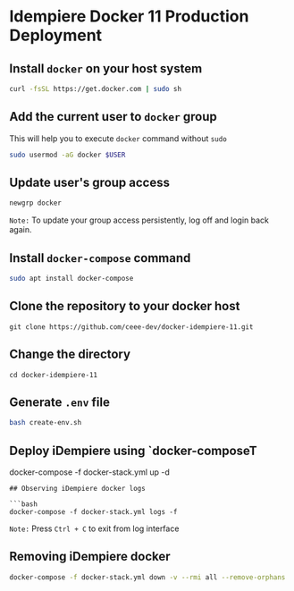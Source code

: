 # Idempiere Docker 11  Production Deployment

## Install `docker` on your host system

```bash
curl -fsSL https://get.docker.com | sudo sh
```

## Add the current user to `docker` group 

This will help you to execute `docker` command without  `sudo`

```bash
sudo usermod -aG docker $USER
```

##  Update user's group access 

```bash
newgrp docker
```

`Note:` To update your group access persistently, log off and login back again.
 
## Install `docker-compose` command

```bash
sudo apt install docker-compose
```

## Clone the repository to your docker host

```
git clone https://github.com/ceee-dev/docker-idempiere-11.git
```

##  Change the directory 
 
```
cd docker-idempiere-11
```
 
## Generate `.env` file

```bash
bash create-env.sh 
```

## Deploy iDempiere using `docker-composeT
docker-compose -f docker-stack.yml up -d
```
## Observing iDempiere docker logs 

```bash
docker-compose -f docker-stack.yml logs -f
```

`Note:`  Press  ```Ctrl + C``` to exit from log interface

## Removing iDempiere docker 

```bash
docker-compose -f docker-stack.yml down -v --rmi all --remove-orphans
```



